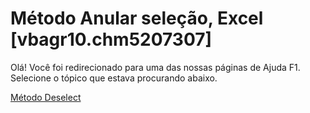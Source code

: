 
# Método Anular seleção, Excel [vbagr10.chm5207307]

Olá! Você foi redirecionado para uma das nossas páginas de Ajuda F1. Selecione o tópico que estava procurando abaixo.

[Método Deselect](http://msdn.microsoft.com/library/928e8efa-4b6a-a1ea-2520-615354c8538a%28Office.15%29.aspx)
